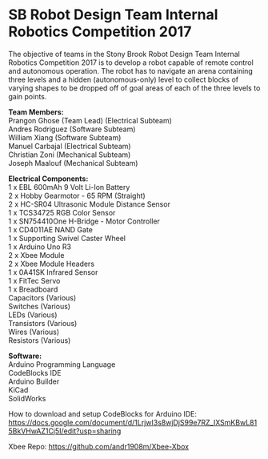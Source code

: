 # SB Robot Design Team Internal Robotics Competition 2017

The objective of teams in the Stony Brook Robot Design Team Internal Robotics Competition 2017 is to develop a robot capable of remote control and autonomous operation. The robot has to navigate an arena containing three levels and a hidden (autonomous-only) level to collect blocks of varying shapes to be dropped off of goal areas of each of the three levels to gain points.

<b>Team Members:</b> <br />
Prangon Ghose (Team Lead) (Electrical Subteam) <br />
Andres Rodriguez (Software Subteam) <br />
William Xiang (Software Subteam) <br />
Manuel Carbajal (Electrical Subteam) <br />
Christian Zoni (Mechanical Subteam) <br />
Joseph Maalouf (Mechanical Subteam) <br />

<b>Electrical Components:</b> <br />
1 x EBL 600mAh 9 Volt Li-Ion Battery <br />
2 x Hobby Gearmotor - 65 RPM (Straight) <br />
2 x HC-SR04 Ultrasonic Module Distance Sensor <br />
1 x TCS34725 RGB Color Sensor <br />
1 x SN754410One H-Bridge - Motor Controller <br />
1 x CD4011AE NAND Gate <br />
1 x Supporting Swivel Caster Wheel <br />
1 x Arduino Uno R3 <br />
2 x Xbee Module <br />
2 x Xbee Module Headers <br />
1 x 0A41SK Infrared Sensor <br />
1 x FitTec Servo <br />
1 x Breadboard <br />
Capacitors (Various) <br />
Switches (Various) <br />
LEDs (Various) <br />
Transistors (Various) <br />
Wires (Various) <br />
Resistors (Various) <br />

<b>Software:</b> <br />
Arduino Programming Language <br />
CodeBlocks IDE <br />
Arduino Builder <br />
KiCad <br />
SolidWorks <br />

How to download and setup CodeBlocks for Arduino IDE:
https://docs.google.com/document/d/1LrjwI3s8wjDjS99e7RZ_IXSmKBwL815BkVHwAZ1Cj5I/edit?usp=sharing

Xbee Repo:
https://github.com/andr1908m/Xbee-Xbox

